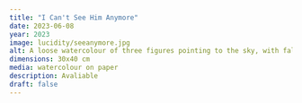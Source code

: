```yaml
---
title: "I Can't See Him Anymore"
date: 2023-06-08
year: 2023
image: lucidity/seeanymore.jpg
alt: A loose watercolour of three figures pointing to the sky, with falling motion suggested in the background
dimensions: 30x40 cm
media: watercolour on paper
description: Avaliable
draft: false
---
```


